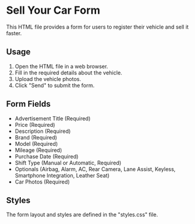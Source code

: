 # Sell Your Car Form

This HTML file provides a form for users to register their vehicle and sell it faster.

## Usage
1. Open the HTML file in a web browser.
2. Fill in the required details about the vehicle.
3. Upload the vehicle photos.
4. Click "Send" to submit the form.

## Form Fields
- Advertisement Title (Required)
- Price (Required)
- Description (Required)
- Brand (Required)
- Model (Required)
- Mileage (Required)
- Purchase Date (Required)
- Shift Type (Manual or Automatic, Required)
- Optionals (Airbag, Alarm, AC, Rear Camera, Lane Assist, Keyless, Smartphone Integration, Leather Seat)
- Car Photos (Required)

## Styles
The form layout and styles are defined in the "styles.css" file.

